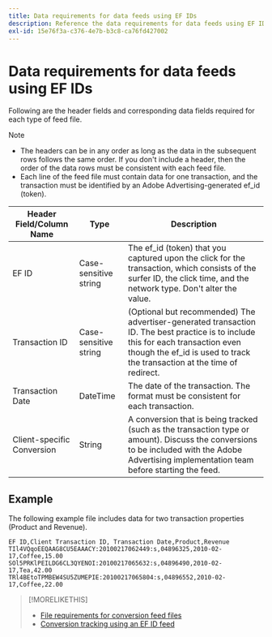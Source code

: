 ```yaml
---
title: Data requirements for data feeds using EF IDs
description: Reference the data requirements for data feeds using EF IDs.
exl-id: 15e76f3a-c376-4e7b-b3c8-ca76fd427002
---
```

# Data requirements for data feeds using EF IDs

Following are the header fields and corresponding data fields required for each type of feed file.

>[!NOTE]
>* The headers can be in any order as long as the data in the subsequent rows follows the same order. If you don't include a header, then the order of the data rows must be consistent with each feed file.
>* Each line of the feed file must contain data for one transaction, and the transaction must be identified by an Adobe Advertising-generated ef_id (token).

| Header Field/Column Name | Type | Description |
| ---- | ---- | ---- |
| EF ID | Case-sensitive string | The ef_id (token) that you captured upon the click for the transaction, which consists of the surfer ID, the click time, and the network type. Don't alter the value. |
| Transaction ID | Case-sensitive string | (Optional but recommended) The advertiser-generated transaction ID. The best practice is to include this for each transaction even though the ef_id is used to track the transaction at the time of redirect. |
| Transaction Date | DateTime | The date of the transaction. The format must be consistent for each transaction. |
| Client-specific Conversion | String | A conversion that is being tracked (such as the transaction type or amount). Discuss the conversions to be included with the Adobe Advertising implementation team before starting the feed. |

## Example

The following example file includes data for two transaction properties (Product and Revenue).

```
EF ID,Client Transaction ID, Transaction Date,Product,Revenue
TIl4VQqoEEQAAG8CU5EAAACY:20100217062449:s,04896325,2010-02-17,Coffee,15.00
SOl5PRKlPEILDG6CL3QYENOI:20100217065632:s,04896490,2010-02-17,Tea,42.00
TRl4BEtoTPMBEW4SU5ZUMEPIE:20100217065804:s,04896552,2010-02-17,Coffee,22.00
```

>[!MORELIKETHIS]
>
>* [File requirements for conversion feed files](feed-file-requirements.md)
>* [Conversion tracking using an EF ID feed](/help/search-social-commerce/tracking/feed-efid.md)
